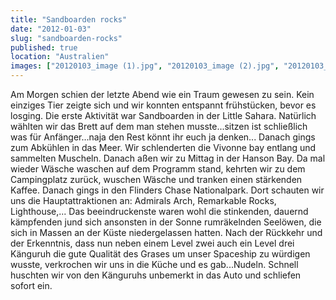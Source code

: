 ```yaml
---
title: "Sandboarden rocks"
date: "2012-01-03"
slug: "sandboarden-rocks"
published: true
location: "Australien"
images: ["20120103_image (1).jpg", "20120103_image (2).jpg", "20120103_image (3).jpg", "20120103_image (4).jpg", "20120103_image (5).jpg", "20120103_image (6).jpg", "20120103_image (7).jpg", "20120103_image (8).jpg", "20120103_image (9).jpg"]
---
```


Am Morgen schien der letzte Abend wie ein Traum gewesen zu sein. Kein einziges Tier zeigte sich und wir konnten entspannt frühstücken, bevor es losging. Die erste Aktivität war Sandboarden in der Little Sahara. Natürlich wählten wir das Brett auf dem man stehen musste...sitzen ist schließlich was für Anfänger...naja den Rest könnt ihr euch ja denken...
Danach gings zum Abkühlen in das Meer. Wir schlenderten die Vivonne bay entlang und sammelten Muscheln. Danach aßen wir zu Mittag in der Hanson Bay. Da mal wieder Wäsche waschen auf dem Programm stand, kehrten wir zu dem Campingplatz zurück, wuschen Wäsche und tranken einen stärkenden Kaffee.
Danach gings in den Flinders Chase Nationalpark. Dort schauten wir uns die Hauptattraktionen an: Admirals Arch, Remarkable Rocks, Lighthouse,... Das beeindruckenste waren wohl die stinkenden, dauernd kämpfenden jund sich ansonsten in der Sonne rumräkelnden Seelöwen, die sich in Massen an der Küste niedergelassen hatten.
Nach der Rückkehr und der Erkenntnis, dass nun neben einem Level zwei auch ein Level drei Känguruh die gute Qualität des Grases um unser Spaceship zu würdigen wusste, verkrochen wir uns in die Küche und es gab...Nudeln.
Schnell huschten wir von den Känguruhs unbemerkt in das Auto und schliefen sofort ein.